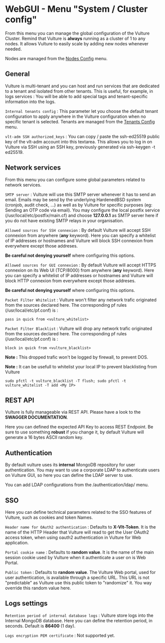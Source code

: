 # WebGUI - Menu "System / Cluster config"

From this menu you can manage the global configuration of the Vulture Cluster. Remind that Vulture is **always** running as a cluster of 1 to any nodes. It allows Vulture to easily scale by adding new nodes whenever needed.

Nodes are managed from the [Nodes Config](node.md) menu.

## General

Vulture is multi-tenant and you can host and run services that are dedicated to a tenant and isolated from other tenants.
This is useful, for example, in logs services : You will be able to add special tags and tenant-specific information into the logs.

`Internal tenants config` : This parameter let you choose the default tenant configuration to apply anywhere in the Vulture configuration when no specific tenant is selected. Tenants are managed from the [Tenants Config](tenant.md) menu.

`vlt-adm SSH authorized_keys` : You can copy / paste the ssh-ed25519 public key of the vlt-adm account into this textarea. This allows you to log in on Vulture via SSH using an SSH key, previously generated via ssh-keygen -t ed25519.

## Network services

From this menu you can configure some global parameters related to network services.

`SMTP server` : Vulture will use this SMTP server whenever it has to send an email. Emails may be send by the underlying HardenedBSD system (cronjob, audit check, ...) as well as by Vulture for specific purposes (eg: Sending an OTP code via email). You may configure the local postfix service (/usr/local/etc/postfix/main.cf) and choose **127.0.0.1** as SMTP server here if you do not have existing SMTP relays in your organisation.

`Allowed sources for SSH connexion` : By default Vulture will accept SSH connexion from anywhere (**any** keyword). Here you can specify a whitelist of IP addresses or hostnames and Vulture will block SSH connexion from everywhere except those addreses.

**Be careful not denying yourself** where configuring this options.

`Allowed sources for GUI connexion` : By default Vulture will accept HTTPS connexion on its Web UI (TCP/8000) from anywhere (**any** keyword). Here you can specify a whitelist of IP addresses or hostnames and Vulture will block HTTP connexion from everywhere except those addreses.

**Be careful not denying yourself** where configuring this options.

`Packet Filter Whitelist` : Vulture won't filter any network trafic originated from the sources declared here. The corresponding pf rules (/usr/local/etc/pf.conf) is :
```
pass in quick from <vulture_whitelist>
```

`Packet Filter Blacklist` : Vulture will drop any network trafic originated from the sources declared here. The corresponding pf rules (/usr/local/etc/pf.conf) is :
```
block in quick from <vulture_blacklist>
```

**Note :** This dropped trafic won't be logged by firewall, to prevent DOS.

**Note :** It can be usefull to whitelist your local IP to prevent blacklisting from Vulture
```
sudo pfctl -t vulture_blacklist -T flush; sudo pfctl -t vulture_whitelist -T add <My IP>
```

## REST API

Vulture is fully manageable via REST API.
Please have a look to the **SWAGGER DOCUMENTATION**.

Here you can defined the expected API Key to access REST Endpoint.
Be sure to use something **robust** if you change it, by default Vulture will generate a 16 bytes ASCII random key.

## Authentication

By default vulture uses its **internal** MongoDB repository for user authentication.
You may want to use a corporate LDAP to authenticate users on Vulture GUI, so here you can define the LDAP server to use.

You can add LDAP configurations from the /authentication/ldap/ menu.

## SSO

Here you can define technical parameters related to the SSO features of Vulture, such as cookies and token Names.

`Header name for OAuth2 authentication` : Defaults to **X-Vlt-Token**. It is the name of the HTTP Header that Vulture will read to get the User OAuth2 access token, when using oauth2 authentication in Vulture for Web application.

`Portal cookie name` : Defaults to **random value**. It is the name of the main session cookie used by Vulture when it authenticate a user on is Web Portal.

`Public token` : Defaults to **random value**. The Vulture Web portal, used for user authentication, is available through a specific URL. This URL is not "predictable" as Vulture use this public token to "randomize" it. You way override this random value here.

## Logs settings

`Retention period of internal database logs` : Vulture store logs into the Internal MongoDB database. Here you can define the retention period, in seconds. Default is **86400** (1 day).

`Logs encryption PEM certificate` : Not supported yet.